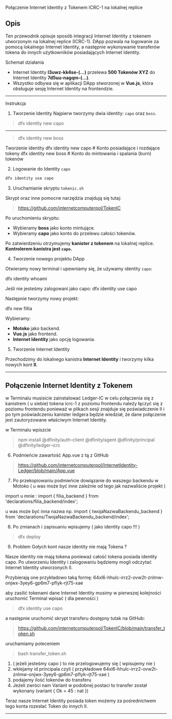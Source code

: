 Połączenie Internet Identity z Tokenem ICRC-1 na lokalnej replice

Opis
-----------------------------

Ten przewodnik opisuje sposób integracji Internet Identity z tokenem utworzonym na lokalnej replice (ICRC-1). DApp pozwala na logowanie za pomocą lokalnego Internet Identity, a następnie wykonywanie transferów tokena do innych użytkowników posiadających Internet Identity.

Schemat działania
- Internet Identity **l3uwz-kk4se-(...)** przelewa **500 Tokenów XYZ** do Internet Identity **7d5uu-nagqm-(...)**.
- Wszystko odbywa się w aplikacji DApp stworzonej w **Vue.js**, która obsługuje sesję Internet Identity na frontendzie.

------------------------------

Instrukcja

1. Tworzenie Identity
Najpierw tworzymy dwia identity: `capo` oraz `boss`.

> dfx identity new capo
-----------------------------
> dfx identity new boss


Tworzenie identity
dfx identity new capo  # Konto posiadające i rozdające tokeny
dfx identity new boss  # Konto do mintowania i spalania (burn) tokenów


2. Logowanie do Identity `capo`

```sh
dfx identity use capo
```

3. Uruchamianie skryptu `tokenic.sh`

Skrypt oraz inne pomocne narzędzia znajdują się tutaj:

> https://github.com/internetcomputerpol/TokenIC

Po uruchomieniu skryptu:
- Wybieramy **boss** jako konto mintujące.
- Wybieramy **capo** jako konto do przelewu całości tokenów.

Po zatwierdzeniu otrzymujemy **kanister z tokenem** na lokalnej replice. **Kontrolerem kanistra jest `capo`.**

4. Tworzenie nowego projektu DApp

Otwieramy nowy terminal i upewniamy się, że używamy identity `capo`:


dfx identity whoami

Jeśli nie jesteśmy zalogowani jako capo:
dfx identity use capo


Następnie tworzymy nowy projekt:

dfx new fillia


Wybieramy:
- **Motoko** jako backend.
- **Vue.js** jako frontend.
- **Internet Identity** jako opcję logowania.

5. Tworzenie Internet Identity

Przechodzimy do lokalnego kanistra **Internet Identity** i tworzymy kilka nowych kont **II**.


-----------------------------------------------
Połączenie Internet Identity z Tokenem 
-----------------------------------------------

w Terminalu musisicie zainstalować Ledger-IC w celu połączenia się z kanistrem ( u siebie) tokena icrc-1 z poziomu frontendu
należy łączyć się z poziomu frontendu ponieważ w plikach sesji znajduje się poświadczenie II i po tym poświadczeniu 
kanister ledgera będzie wiedział, że dane połączenie jest zautoryzowane właściwym Internet Identity. 

w Terminalu wpiszcie 

> npm install @dfinity/auth-client @dfinity/agent @dfinity/principal @dfinity/ledger-icrc

6. Podmieńcie zawartość App.vue z tą z GitHub 

> https://github.com/internetcomputerpol/InternetIdentity-Ledger/blob/main/App.vue

7. Po przekopiowaniu podmieńcie dowiązanie do waszego backendu w Motoko ( u was może być inne zależnie od tego jak nazwaliście projekt ) 

import u mnie : import { filia_backend } from 'declarations/filia_backend/index';

u was może być inna nazwa np. import { twojaNazwaBackendu_backend } from 'declarations/TwojaNazwaBackendu_backend/index';


8. Po zmianach i zapisuaniu wpisujemy ( jako identity capo !!! ) 

> dfx deploy

9. Problem Gołych kont nasze identity nie mają Tokena ?

Nasze identity nie mają tokena ponieważ całość tokena posiada identity capo. 
Po utworzeniu Identity i zalogowaniu będziemy mogli odczytać Internet Identity utworzonych II. 

Przybierają one przykładowo taką formę: 64xl6-hhulc-irrz2-ovw2t-znlmw-onjwx-3yey6-gp6m7-pflyk-rjt75-xae

aby zasilić tokenami dane Internet Identity musimy w pierwszej kolejności uruchomić Terminal 
wpisać ( dla pewności ) 

> dfx identity use capo

a następnie uruchomić skrypt transferu dostępny tutak na GitHub:

> https://github.com/internetcomputerpol/TokenIC/blob/main/transfer_token.sh


uruchamiamy poleceniem

> bash transfer_token.sh

1. ( jeżeli jesteśmy capo ) to nie przelogowujemy się ( wpisujemy nie )
2. wklejamy id principala czyli ( przykładowe 64xl6-hhulc-irrz2-ovw2t-znlmw-onjwx-3yey6-gp6m7-pflyk-rjt75-xae ) 
3. podajemy ilość tokenów do transferu
4. Jeżeli zwróci nam Variant w podobnej postaci to transfer został wykonany (variant { Ok = 45 : nat })

Teraz nasze Internet Identity posiada token możemy za pośrednictwem tego konta rozesłać Token do innych II.


--------------------------------------------------------------------

